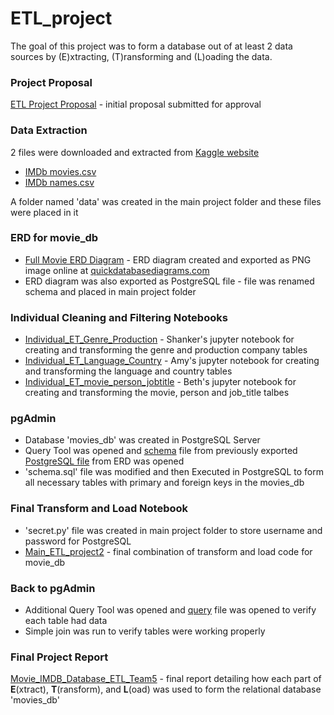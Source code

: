 # ETL_project

The goal of this project was to form a database out of at least 2 data sources by (E)xtracting, (T)ransforming and (L)oading the data.

### Project Proposal
[ETL Project Proposal](https://github.com/trackrun82/ETL_project/blob/master/ETL%20Project%20proposal.docx) - initial proposal submitted for approval

### Data Extraction
2 files were downloaded and extracted from [Kaggle website](https://www.kaggle.com/stefanoleone992/imdb-extensive-dataset)
* [IMDb movies.csv](https://www.kaggle.com/stefanoleone992/imdb-extensive-dataset?select=IMDb+movies.csv)
* [IMDb names.csv](https://www.kaggle.com/stefanoleone992/imdb-extensive-dataset?select=IMDb+names.csv)

A folder named 'data' was created in the main project folder and these files were placed in it

### ERD for movie_db
* [Full Movie ERD Diagram](https://github.com/trackrun82/ETL_project/blob/master/Full%20Movie%20ERD%20Diagram.png) - ERD diagram created and exported as PNG image online at [quickdatabasediagrams.com](https://app.quickdatabasediagrams.com/#/d/D9jGD3)
* ERD diagram was also exported as PostgreSQL file - file was renamed schema and placed in main project folder

### Individual Cleaning and Filtering Notebooks
* [Individual_ET_Genre_Production](https://github.com/trackrun82/ETL_project/blob/master/Individual_ET_Genre_Production.ipynb) - Shanker's jupyter notebook for creating and transforming the genre and production company tables
* [Individual_ET_Language_Country](https://github.com/trackrun82/ETL_project/blob/master/Individual_ET_Language_Country.ipynb) - Amy's jupyter notebook for creating and transforming the language and country tables
* [Individual_ET_movie_person_jobtitle](https://github.com/trackrun82/ETL_project/blob/master/Individual_ET_movie_person_jobtitle.ipynb) - Beth's jupyter notebook for creating and transforming the movie, person and job_title talbes

### pgAdmin
* Database 'movies_db' was created in PostgreSQL Server
* Query Tool was opened and [schema](https://github.com/trackrun82/ETL_project/blob/master/schema.sql) file from previously exported [PostgreSQL file](https://app.quickdatabasediagrams.com/#/d/D9jGD3) from ERD was opened
* 'schema.sql' file was modified and then Executed in PostgreSQL to form all necessary tables with primary and foreign keys in the movies_db

### Final Transform and Load Notebook
* 'secret.py' file was created in main project folder to store username and password for PostgreSQL
* [Main_ETL_project2](https://github.com/trackrun82/ETL_project/blob/master/Main_ETL_project2.ipynb) - final combination of transform and load code for movie_db

### Back to pgAdmin 
* Additional Query Tool was opened and [query](https://github.com/trackrun82/ETL_project/blob/master/query.sql) file was opened to verify each table had data
* Simple join was run to verify tables were working properly

### Final Project Report
[Movie_IMDB_Database_ETL_Team5](https://github.com/trackrun82/ETL_project/blob/master/Movie_IMDB_Database_ETL_Team5.docx) - final report detailing how each part of **E**(xtract), **T**(ransform), and **L**(oad) was used to form the relational database 'movies_db'
